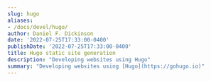 ```yaml
---
slug: hugo
aliases:
- /docs/devel/hugo/
author: Daniel F. Dickinson
date: '2022-07-25T17:33:00-0400'
publishDate: '2022-07-25T17:33:00-0400'
title: Hugo static site generation
description: "Developing websites using Hugo"
summary: "Developing websites using [Hugo](https://gohugo.io)"
---
```


